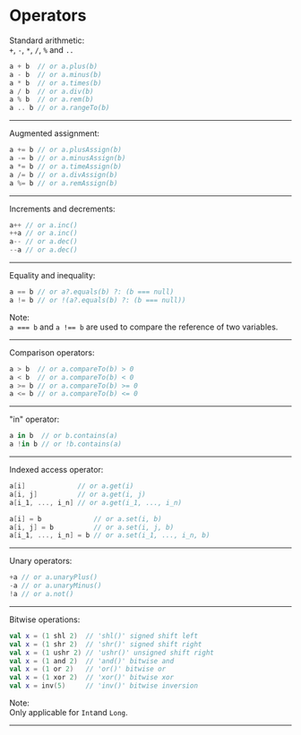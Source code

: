 # Operators

Standard arithmetic:<br>
`+`, `-`, `*`, `/`, `%` and `..`

```kt
a + b  // or a.plus(b)
a - b  // or a.minus(b)
a * b  // or a.times(b)
a / b  // or a.div(b)
a % b  // or a.rem(b)
a .. b // or a.rangeTo(b)
```
___
Augmented assignment:<br>
```kt
a += b // or a.plusAssign(b)
a -= b // or a.minusAssign(b)
a *= b // or a.timeAssign(b)
a /= b // or a.divAssign(b)
a %= b // or a.remAssign(b)
```
___
Increments and decrements:<br>
```kt
a++ // or a.inc()
++a // or a.inc()
a-- // or a.dec()
--a // or a.dec()
```
___
Equality and inequality:<br>
```kt
a == b // or a?.equals(b) ?: (b === null)
a != b // or !(a?.equals(b) ?: (b === null))
```
Note:<br>
`a === b` and `a !== b` are used to compare the reference of two variables.
___
Comparison operators:<br>
```kt
a > b  // or a.compareTo(b) > 0
a < b  // or a.compareTo(b) < 0
a >= b // or a.compareTo(b) >= 0
a <= b // or a.compareTo(b) <= 0
```
___
"in" operator:<br>
```kt
a in b  // or b.contains(a)
a !in b // or !b.contains(a)
```
___
Indexed access operator:<br>
```kt
a[i]             // or a.get(i)
a[i, j]          // or a.get(i, j)
a[i_1, ..., i_n] // or a.get(i_1, ..., i_n)

a[i] = b             // or a.set(i, b)
a[i, j] = b          // or a.set(i, j, b)
a[i_1, ..., i_n] = b // or a.set(i_1, ..., i_n, b)
```
___
Unary operators:<br>
```kt
+a // or a.unaryPlus()
-a // or a.unaryMinus()
!a // or a.not()
```
___
Bitwise operations:<br>
```kt
val x = (1 shl 2)  // 'shl()' signed shift left
val x = (1 shr 2)  // 'shr()' signed shift right
val x = (1 ushr 2) // 'ushr()' unsigned shift right
val x = (1 and 2)  // 'and()' bitwise and
val x = (1 or 2)   // 'or()' bitwise or
val x = (1 xor 2)  // 'xor()' bitwise xor
val x = inv(5)     // 'inv()' bitwise inversion
```
Note:<br>
Only applicable for `Int`and `Long`.
___

